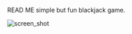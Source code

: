 READ ME
simple but fun blackjack game.

![screen_shot](https://github.com/menosvelasco/blackJack_scrimba/assets/51723425/b7166b01-76a8-40ab-88e6-38f859015097)
